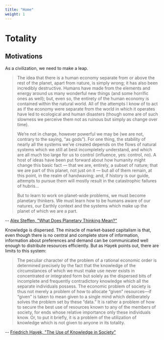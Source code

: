 ```yaml
---
title: "Home"
weight: 1
---
```


# Totality

## Motivations

As a civilization, we need to make a leap.

> The idea that there is a human economy separate from or above the rest of the planet, apart from nature, is simply wrong; it has also been incredibly destructive. Humans have made from the elements and energy around us many wonderful new things (and some horrific ones as well); but, even so, the entirety of the human economy is contained within the natural world. All of the attempts I know of to act as if the economy were separate from the world in which it operates have led to ecological and human disasters (though some are of such slowness we perceive them not as ruinous but simply as change over time).
>
> We’re not in charge, however powerful we may be (we are not, contrary to the saying, “as gods”). For one thing, the stability of nearly all the systems we’ve created depends on the flows of natural systems which we still at best incompletely understand, and which are all much too large for us to control (influence, yes: control, no). A host of ideas have been put forward about how humanity might change this basic fact — that we are, entirely, a subset of nature; that we are part of this planet, not just on it — but all of them remain, at this point, in the realm of handwaving; and, if history is our guide, attempts to pursue them will mostly result in the catastrophic failures of hubris...
> 
> But to learn to work on planet-wide problems, we must become planetary thinkers. We must learn how to be humans aware of our natures, our Earthly context and the systems which make up the planet of which we are a part.

-- [Alex Steffen, "What Does Planetary Thinking Mean?"](http://www.alexsteffen.com/what_does_planetary_thinking_mean)


Knowledge is dispersed. The miracle of market-based capitalism is that, even though there is no central and complete store of information, information about preferences and demand can be communicated well enough to distribute resources efficiently. But as Hayek points out, there are limits to this system:

> The peculiar character of the problem of a rational economic order is determined precisely by the fact that the knowledge of the circumstances of which we must make use never exists in concentrated or integrated form but solely as the dispersed bits of incomplete and frequently contradictory knowledge which all the separate individuals possess. The economic problem of society is thus not merely a problem of how to allocate “given” resources—if “given” is taken to mean given to a single mind which deliberately solves the problem set by these “data.” It is rather a problem of how to secure the best use of resources known to any of the members of society, for ends whose relative importance only these individuals know. Or, to put it briefly, it is a problem of the utilization of knowledge which is not given to anyone in its totality.

-- [Friedrich Hayek, "The Use of Knowledge in Society"](https://www.econlib.org/library/Essays/hykKnw.html)



